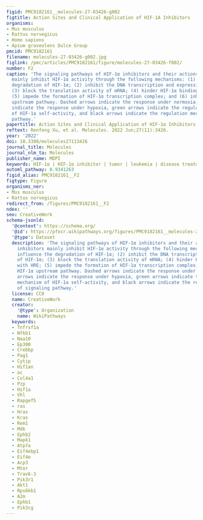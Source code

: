 ```yaml
---
figid: PMC9182161__molecules-27-03426-g002
figtitle: Action Sites and Clinical Application of HIF-1A Inhibitors
organisms:
- Mus musculus
- Rattus norvegicus
- Homo sapiens
- Apium graveolens Dulce Group
pmcid: PMC9182161
filename: molecules-27-03426-g002.jpg
figlink: /pmc/articles/PMC9182161/figure/molecules-27-03426-f002/
number: F2
caption: 'The signaling pathways of HIF-1α inhibitors and their actions. HIF-1α inhibitors
  mainly inhibit HIF-1α activity through the following mechanisms: (1) influence the
  degradation of HIF-1α; (2) inhibit the DNA transcription and expression of HIF-1α;
  (3) block the translation activity of mRNA; (4) hinder HIF-1α binding with HRE;
  (5) impede the formation of HIF-1α transcription complex; and (6) inhibit HIF-1α
  upstream pathway. Dashed arrows indicate the response under normoxia, solid arrows
  indicate the response under hypoxia, green arrows indicate the regulation mechanism
  of HIF-1a self-activity, and black arrows indicate the regulation mechanism of signaling
  pathway.'
papertitle: Action Sites and Clinical Application of HIF-1α Inhibitors.
reftext: Renfeng Xu, et al. Molecules. 2022 Jun;27(11):3426.
year: '2022'
doi: 10.3390/molecules27113426
journal_title: Molecules
journal_nlm_ta: Molecules
publisher_name: MDPI
keywords: HIF-1α | HIF-1α inhibitor | tumor | leukemia | disease treatment
automl_pathway: 0.9341263
figid_alias: PMC9182161__F2
figtype: Figure
organisms_ner:
- Mus musculus
- Rattus norvegicus
redirect_from: /figures/PMC9182161__F2
ndex: ''
seo: CreativeWork
schema-jsonld:
  '@context': https://schema.org/
  '@id': https://pfocr.wikipathways.org/figures/PMC9182161__molecules-27-03426-g002.html
  '@type': Dataset
  description: 'The signaling pathways of HIF-1α inhibitors and their actions. HIF-1α
    inhibitors mainly inhibit HIF-1α activity through the following mechanisms: (1)
    influence the degradation of HIF-1α; (2) inhibit the DNA transcription and expression
    of HIF-1α; (3) block the translation activity of mRNA; (4) hinder HIF-1α binding
    with HRE; (5) impede the formation of HIF-1α transcription complex; and (6) inhibit
    HIF-1α upstream pathway. Dashed arrows indicate the response under normoxia, solid
    arrows indicate the response under hypoxia, green arrows indicate the regulation
    mechanism of HIF-1a self-activity, and black arrows indicate the regulation mechanism
    of signaling pathway.'
  license: CC0
  name: CreativeWork
  creator:
    '@type': Organization
    name: WikiPathways
  keywords:
  - Tnfrsf1a
  - Nfkb1
  - Naa10
  - Ep300
  - Crebbp
  - Pag1
  - Cytip
  - Hif1an
  - ac
  - Col4a1
  - Pzp
  - Hif1a
  - Vhl
  - Rapgef5
  - ras
  - Hras
  - Kras
  - Rem1
  - Mdk
  - Ephb2
  - Mapk1
  - Atp7a
  - Eif4ebp1
  - Eif4e
  - Acp3
  - Mtor
  - Trav6-3
  - Pik3r1
  - Akt1
  - Rps6kb1
  - A2m
  - Ephb1
  - Pik3cg
---
```

